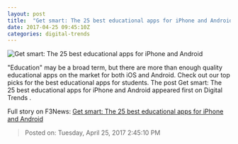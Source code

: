 ```yaml
---
layout: post
title:  "Get smart: The 25 best educational apps for iPhone and Android"
date: 2017-04-25 09:45:10Z
categories: digital-trends
---
```


![Get smart: The 25 best educational apps for iPhone and Android](http://icdn3.digitaltrends.com/image/back-to-school-apps-guide-2-1200x630-c.jpg)

"Education" may be a broad term, but there are more than enough quality educational apps on the market for both iOS and Android. Check out our top picks for the best educational apps for students. The post Get smart: The 25 best educational apps for iPhone and Android appeared first on Digital Trends .


Full story on F3News: [Get smart: The 25 best educational apps for iPhone and Android](http://www.f3nws.com/n/HWZWJH)

> Posted on: Tuesday, April 25, 2017 2:45:10 PM
